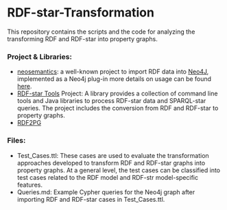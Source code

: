 # RDF-star-Transformation

This repository contains the scripts and the code for analyzing the transforming RDF and RDF-star into property graphs.

### Project & Libraries:
- [neosemantics](https://github.com/neo4j-labs/neosemantics): a well-known project to import RDF data into [Neo4J](https://neo4j.com/), implemented as a Neo4j plug-in more details on usage can be found [here](https://neo4j.com/labs/neosemantics/).
- [RDF-star Tools](https://github.com/RDFstar/RDFstarTools) Project: A library provides a collection of command line tools and Java libraries to process RDF-star data and SPARQL-star queries. The project includes the conversion from RDF and RDF-star to property graphs. 
- [RDF2PG](https://github.com/renzoar/rdf2pg)

### Files: 
- Test_Cases.ttl: These cases are used to evaluate the transformation approaches developed to transform RDF and RDF-star graphs into  property graphs. At a general level, the test cases can be classified into test cases related to the RDF model and RDF-str model-specific features. 
- Queries.md: Example Cypher queries for the Neo4j graph after importing RDF and RDF-star cases in Test_Cases.ttl. 

